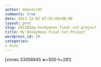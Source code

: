 ```yaml
---
author: domster83
comments: true
date: 2011-12-02 07:55:00+00:00
layout: post
slug: 201201my-honeymoon-final-cut-project
title: My Honeymoon Final Cut Project
wordpress_id: 39
categories:
- misc
---
```


[vimeo 33056945 w=500 h=281]
